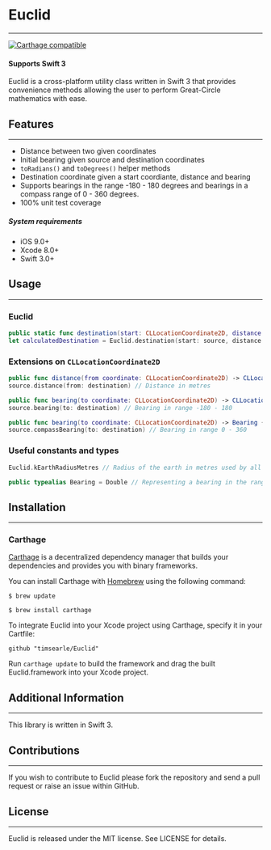 # Euclid
___

[![Carthage compatible](https://img.shields.io/badge/Carthage-compatible-4BC51D.svg?style=flat)](https://github.com/niceagency/LocationMonitor)

#### Supports Swift 3

Euclid is a cross-platform utility class written in Swift 3 that provides convenience methods allowing the  user to perform Great-Circle mathematics with ease.

## Features
___

* Distance between two given coordinates
* Initial bearing given source and destination coordinates
* `toRadians()` and `toDegrees()` helper methods
* Destination coordinate given a start coordiante, distance and bearing
* Supports bearings in the range -180 - 180 degrees and bearings in a compass range of 0 - 360 degrees.
* 100% unit test coverage

##### System requirements

+ iOS 9.0+
+ Xcode 8.0+
+ Swift 3.0+

## Usage
___

###  Euclid

``` Swift
public static func destination(start: CLLocationCoordinate2D, distance: CLLocationDistance, bearing: Bearing) -> CLLocationCoordinate2D { } // Destionation coordinate given start, distance and bearing
let calculatedDestination = Euclid.destination(start: source, distance: 100000, bearing: bearing)
```

### Extensions on `CLLocationCoordinate2D`

``` Swift
public func distance(from coordinate: CLLocationCoordinate2D) -> CLLocationDistance { }
source.distance(from: destination) // Distance in metres

public func bearing(to coordinate: CLLocationCoordinate2D) -> CLLocationDirection { }
source.bearing(to: destination) // Bearing in range -180 - 180

public func bearing(to coordinate: CLLocationCoordinate2D) -> Bearing { }
source.compassBearing(to: destination) // Bearing in range 0 - 360
```

### Useful constants and types

``` Swift
Euclid.kEarthRadiusMetres // Radius of the earth in metres used by all calculations (6371e3)

public typealias Bearing = Double // Representing a bearing in the range -180 - 180
```

## Installation
___

### Carthage

[Carthage](https://github.com/Carthage/Carthage) is a decentralized dependency manager that builds your dependencies and provides you with binary frameworks.

You can install Carthage with [Homebrew](http://brew.sh/) using the following command:

`$ brew update`

`$ brew install carthage`

To integrate Euclid into your Xcode project using Carthage, specify it in your Cartfile:

`github "timsearle/Euclid"`

Run `carthage update` to build the framework and drag the built Euclid.framework into your Xcode project.

## Additional Information
___

This library is written in Swift 3.

## Contributions
___

If you wish to contribute to Euclid please fork the repository and send a pull request or raise an issue within GitHub.

## License
___

Euclid is released under the MIT license. See LICENSE for details.
